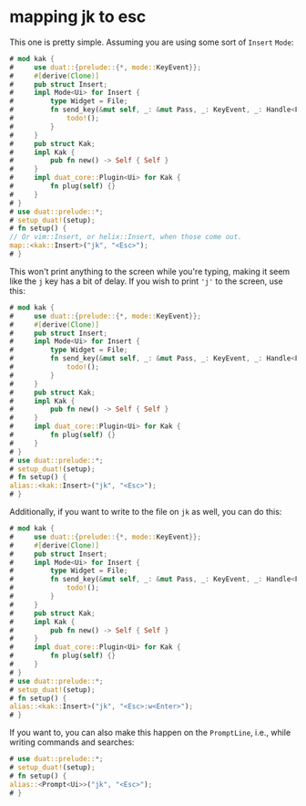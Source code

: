 # mapping jk to esc

This one is pretty simple. Assuming you are using some sort of `Insert` `Mode`:

```rust
# mod kak {
#     use duat::{prelude::{*, mode::KeyEvent}};
#     #[derive(Clone)]
#     pub struct Insert;
#     impl Mode<Ui> for Insert {
#         type Widget = File;
#         fn send_key(&mut self, _: &mut Pass, _: KeyEvent, _: Handle<File>) {
#             todo!();
#         }
#     }
#     pub struct Kak;
#     impl Kak {
#         pub fn new() -> Self { Self }
#     }
#     impl duat_core::Plugin<Ui> for Kak {
#         fn plug(self) {}
#     }
# }
# use duat::prelude::*;
# setup_duat!(setup);
# fn setup() {
// Or vim::Insert, or helix::Insert, when those come out.
map::<kak::Insert>("jk", "<Esc>");
# }
```

This won't print anything to the screen while you're typing, making it seem 
like the `j` key has a bit of delay. If you wish to print `'j'` to the screen, 
use this:

```rust
# mod kak {
#     use duat::{prelude::{*, mode::KeyEvent}};
#     #[derive(Clone)]
#     pub struct Insert;
#     impl Mode<Ui> for Insert {
#         type Widget = File;
#         fn send_key(&mut self, _: &mut Pass, _: KeyEvent, _: Handle<File>) {
#             todo!();
#         }
#     }
#     pub struct Kak;
#     impl Kak {
#         pub fn new() -> Self { Self }
#     }
#     impl duat_core::Plugin<Ui> for Kak {
#         fn plug(self) {}
#     }
# }
# use duat::prelude::*;
# setup_duat!(setup);
# fn setup() {
alias::<kak::Insert>("jk", "<Esc>");
# }
```

Additionally, if you want to write to the file on `jk` as well, you can do this:

```rust
# mod kak {
#     use duat::{prelude::{*, mode::KeyEvent}};
#     #[derive(Clone)]
#     pub struct Insert;
#     impl Mode<Ui> for Insert {
#         type Widget = File;
#         fn send_key(&mut self, _: &mut Pass, _: KeyEvent, _: Handle<File>) {
#             todo!();
#         }
#     }
#     pub struct Kak;
#     impl Kak {
#         pub fn new() -> Self { Self }
#     }
#     impl duat_core::Plugin<Ui> for Kak {
#         fn plug(self) {}
#     }
# }
# use duat::prelude::*;
# setup_duat!(setup);
# fn setup() {
alias::<kak::Insert>("jk", "<Esc>:w<Enter>");
# }
```

If you want to, you can also make this happen on the `PromptLine`, i.e., while writing commands and searches:

```rust
# use duat::prelude::*;
# setup_duat!(setup);
# fn setup() {
alias::<Prompt<Ui>>("jk", "<Esc>");
# }
```

